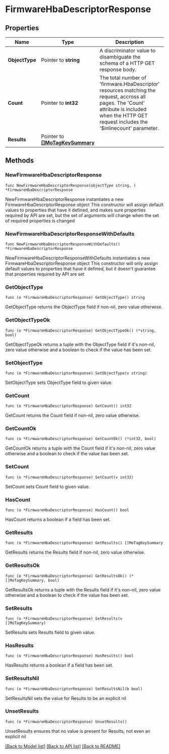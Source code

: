 # FirmwareHbaDescriptorResponse

## Properties

Name | Type | Description | Notes
------------ | ------------- | ------------- | -------------
**ObjectType** | Pointer to **string** | A discriminator value to disambiguate the schema of a HTTP GET response body. | 
**Count** | Pointer to **int32** | The total number of &#39;firmware.HbaDescriptor&#39; resources matching the request, accross all pages. The &#39;Count&#39; attribute is included when the HTTP GET request includes the &#39;$inlinecount&#39; parameter. | [optional] 
**Results** | Pointer to [**[]MoTagKeySummary**](mo.TagKeySummary.md) |  | [optional] 

## Methods

### NewFirmwareHbaDescriptorResponse

`func NewFirmwareHbaDescriptorResponse(objectType string, ) *FirmwareHbaDescriptorResponse`

NewFirmwareHbaDescriptorResponse instantiates a new FirmwareHbaDescriptorResponse object
This constructor will assign default values to properties that have it defined,
and makes sure properties required by API are set, but the set of arguments
will change when the set of required properties is changed

### NewFirmwareHbaDescriptorResponseWithDefaults

`func NewFirmwareHbaDescriptorResponseWithDefaults() *FirmwareHbaDescriptorResponse`

NewFirmwareHbaDescriptorResponseWithDefaults instantiates a new FirmwareHbaDescriptorResponse object
This constructor will only assign default values to properties that have it defined,
but it doesn't guarantee that properties required by API are set

### GetObjectType

`func (o *FirmwareHbaDescriptorResponse) GetObjectType() string`

GetObjectType returns the ObjectType field if non-nil, zero value otherwise.

### GetObjectTypeOk

`func (o *FirmwareHbaDescriptorResponse) GetObjectTypeOk() (*string, bool)`

GetObjectTypeOk returns a tuple with the ObjectType field if it's non-nil, zero value otherwise
and a boolean to check if the value has been set.

### SetObjectType

`func (o *FirmwareHbaDescriptorResponse) SetObjectType(v string)`

SetObjectType sets ObjectType field to given value.


### GetCount

`func (o *FirmwareHbaDescriptorResponse) GetCount() int32`

GetCount returns the Count field if non-nil, zero value otherwise.

### GetCountOk

`func (o *FirmwareHbaDescriptorResponse) GetCountOk() (*int32, bool)`

GetCountOk returns a tuple with the Count field if it's non-nil, zero value otherwise
and a boolean to check if the value has been set.

### SetCount

`func (o *FirmwareHbaDescriptorResponse) SetCount(v int32)`

SetCount sets Count field to given value.

### HasCount

`func (o *FirmwareHbaDescriptorResponse) HasCount() bool`

HasCount returns a boolean if a field has been set.

### GetResults

`func (o *FirmwareHbaDescriptorResponse) GetResults() []MoTagKeySummary`

GetResults returns the Results field if non-nil, zero value otherwise.

### GetResultsOk

`func (o *FirmwareHbaDescriptorResponse) GetResultsOk() (*[]MoTagKeySummary, bool)`

GetResultsOk returns a tuple with the Results field if it's non-nil, zero value otherwise
and a boolean to check if the value has been set.

### SetResults

`func (o *FirmwareHbaDescriptorResponse) SetResults(v []MoTagKeySummary)`

SetResults sets Results field to given value.

### HasResults

`func (o *FirmwareHbaDescriptorResponse) HasResults() bool`

HasResults returns a boolean if a field has been set.

### SetResultsNil

`func (o *FirmwareHbaDescriptorResponse) SetResultsNil(b bool)`

 SetResultsNil sets the value for Results to be an explicit nil

### UnsetResults
`func (o *FirmwareHbaDescriptorResponse) UnsetResults()`

UnsetResults ensures that no value is present for Results, not even an explicit nil

[[Back to Model list]](../README.md#documentation-for-models) [[Back to API list]](../README.md#documentation-for-api-endpoints) [[Back to README]](../README.md)


